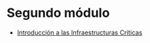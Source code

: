 # Segundo módulo

- [Introducción a las Infraestructuras Críticas](./unit-6/critical-infraestructure-intro.md)
